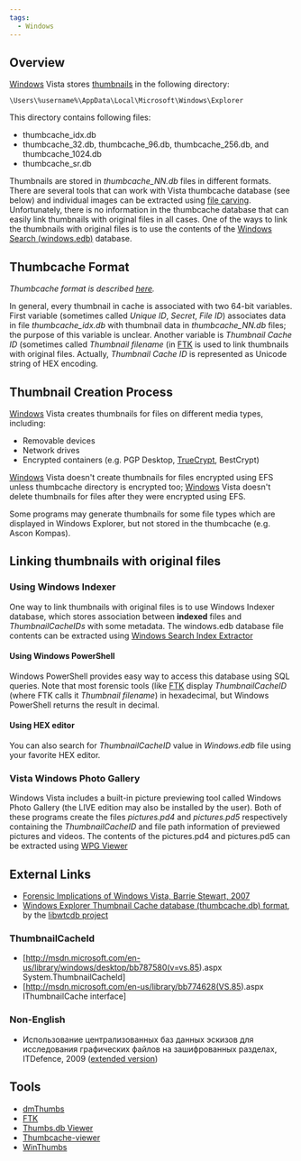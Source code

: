 ```yaml
---
tags:
  - Windows
---
```

## Overview

[Windows](windows.md) Vista stores
[thumbnails](thumbnails.md) in the following directory:

    \Users\%username%\AppData\Local\Microsoft\Windows\Explorer

This directory contains following files:

* thumbcache_idx.db
* thumbcache_32.db, thumbcache_96.db, thumbcache_256.db, and
  thumbcache_1024.db
* thumbcache_sr.db

Thumbnails are stored in *thumbcache_NN.db* files in different formats.
There are several tools that can work with Vista thumbcache database
(see below) and individual images can be extracted using [file
carving](file_carving.md). Unfortunately, there is no
information in the thumbcache database that can easily link thumbnails
with original files in all cases. One of the ways to link the thumbnails
with original files is to use the contents of the [Windows Search
(windows.edb)](windows_desktop_search.md) database.

## Thumbcache Format

*Thumbcache format is described [here](http://www.noxa.org/blog/?p=5).*

In general, every thumbnail in cache is associated with two 64-bit
variables. First variable (sometimes called *Unique ID*, *Secret*, *File
ID*) associates data in file *thumbcache_idx.db* with thumbnail data in
*thumbcache_NN.db* files; the purpose of this variable is unclear.
Another variable is *Thumbnail Cache ID* (sometimes called *Thumbnail
filename* (in [FTK](ftk.md) is used to link
thumbnails with original files. Actually, *Thumbnail Cache ID* is
represented as Unicode string of HEX encoding.

## Thumbnail Creation Process

[Windows](windows.md) Vista creates thumbnails for files on
different media types, including:

* Removable devices
* Network drives
* Encrypted containers (e.g. PGP Desktop, [TrueCrypt](truecrypt.md), BestCrypt)

[Windows](windows.md) Vista doesn't create thumbnails for files encrypted using
EFS unless thumbcache directory is encrypted too; [Windows](windows.md) Vista
doesn't delete thumbnails for files after they were encrypted using EFS.

Some programs may generate thumbnails for some file types which are
displayed in Windows Explorer, but not stored in the thumbcache (e.g.
Ascon Kompas).

## Linking thumbnails with original files

### Using Windows Indexer

One way to link thumbnails with original files is to use Windows Indexer
database, which stores association between **indexed** files and
*ThumbnailCacheIDs* with some metadata. The windows.edb database file
contents can be extracted using [Windows Search Index
Extractor](http://www.simplecarver.com/tool.php?toolname=Windows%20Search%20Index%20Extractor)

#### Using Windows PowerShell

Windows PowerShell provides easy way to access this database using SQL queries.
Note that most forensic tools (like [FTK](ftk.md) display *ThumbnailCacheID*
(where FTK calls it *Thumbnail filename*) in hexadecimal, but Windows PowerShell
returns the result in decimal.

#### Using HEX editor

You can also search for *ThumbnailCacheID* value in *Windows.edb* file
using your favorite HEX editor.

### Vista Windows Photo Gallery

Windows Vista includes a built-in picture previewing tool called Windows
Photo Gallery (the LIVE edition may also be installed by the user). Both
of these programs create the files *pictures.pd4* and *pictures.pd5*
respectively containing the *ThumbnailCacheID* and file path information
of previewed pictures and videos. The contents of the pictures.pd4 and
pictures.pd5 can be extracted using [WPG
Viewer](http://www.simplecarver.com/tool.php?toolname=WPG%20Viewer)

## External Links

* [Forensic Implications of Windows Vista, Barrie Stewart,
  2007](http://www.whereisyourdata.co.uk/data/modules/wfdownloads/visit.php?cid=4&lid=9)
* [Windows Explorer Thumbnail Cache database (thumbcache.db)
  format](http://code.google.com/p/libwtcdb/downloads/detail?name=Windows%20Explorer%20Thumbnail%20Cache%20database%20format.pdf),
  by the [libwtcdb project](libwtcdb.md)

### ThumbnailCacheId

* \[<http://msdn.microsoft.com/en-us/library/windows/desktop/bb787580(v=vs.85>).aspx
  System.ThumbnailCacheId\]
* \[<http://msdn.microsoft.com/en-us/library/bb774628(VS.85>).aspx
  IThumbnailCache interface\]

### Non-English

* Использование централизованных баз данных эскизов для исследования
  графических файлов на зашифрованных разделах, ITDefence, 2009 ([extended
  version](http://www.securitylab.ru/analytics/370474.php))

## Tools

* [dmThumbs](http://www.dmthumbs.com/)
* [FTK](ftk.md)
* [Thumbs.db Viewer](http://www.janusware.com/fetch.php?page=412,2)
* [Thumbcache-viewer](http://code.google.com/p/thumbcache-viewer/)
* [WinThumbs](http://www.simplecarver.com/tool.php?toolname=WinThumbs%20Extractor)
